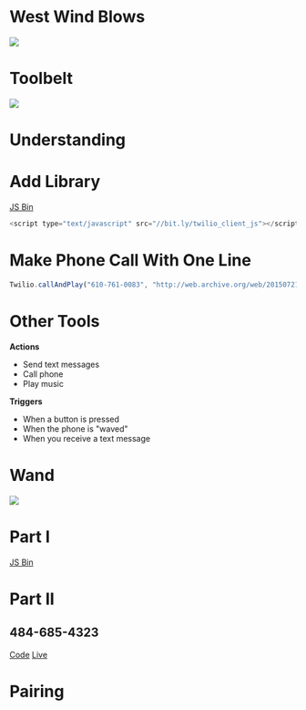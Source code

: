 # West Wind Blows

![](http://uploads6.wikiart.org/images/winslow-homer/the-west-wind.jpg)

# Toolbelt

![](http://www.safetygirl.com/media/catalog/product/cache/2/image/9df78eab33525d08d6e5fb8d27136e95/c/g/cgbtlcp-19dp_pink_toolbelt_04.jpg)

# Understanding

# Add Library

[JS Bin](http://jsbin.com/fawuda/edit?html,css,js,output)

```js
<script type="text/javascript" src="//bit.ly/twilio_client_js"></script>
```

# Make Phone Call With One Line

```js
Twilio.callAndPlay("610-761-0083", "http://web.archive.org/web/20150721135511/http://www.nyan.cat/music/original.mp3")
```

# Other Tools

**Actions**

- Send text messages
- Call phone
- Play music

**Triggers**

- When a button is pressed
- When the phone is "waved"
- When you receive a text message


# Wand

![](http://4vector.com/i/free-vector-magic-wand_101665_Magic_Wand.png)

# Part I

[JS Bin](http://output.jsbin.com/fawuda/35)

# Part II

## 484-685-4323

[Code](http://jsbin.com/fawuda/52/edit?js)
[Live](http://output.jsbin.com/fawuda/52)

# Pairing
